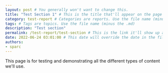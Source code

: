 ```yaml
---
layout: post # You generally won't want to change this.
title: "Test Section 1" # This is the title that'll appear on the page and on Google
category: test-report # Categories are reports. Use the file name (minus the .md)
tags: # Tags are topics. Use the file name (minus the .md)
description: "Test section"
permalink: /test-report/test-section # This is the link it'll show up at.
date: 2022-06-24 03:01:00 # This date will override the date in the file name. Mainly we use it to handle ordering in reports / threads. The date can be the day the report was published, and the time can be used to sort posts.
authors: 
- sparc
---
```


This page is for testing and demonstrating all the different types of content we'll use.

